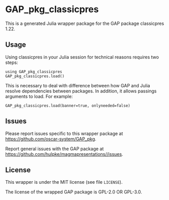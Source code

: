 # GAP_pkg_classicpres

This is a generated Julia wrapper package for the GAP package classicpres 1.22.

## Usage

Using classicpres in your Julia session for technical reasons requires two steps:

    using GAP_pkg_classicpres
    GAP_pkg_classicpres.load()

This is necessary to deal with difference between how GAP and Julia
resolve dependencies between packages. In addition, it allows passings
arguments to load. For example:

    GAP_pkg_classicpres.load(banner=true, onlyneeded=false)

## Issues

Please report issues specific to this wrapper package at <https://github.com/oscar-system/GAP_pkg>.

Report general issues with the GAP package at <https://github.com/hulpke/magmapresentations//issues>.

## License

This wrapper is under the MIT license (see file `LICENSE`).

The license of the wrapped GAP package is GPL-2.0 OR GPL-3.0.
